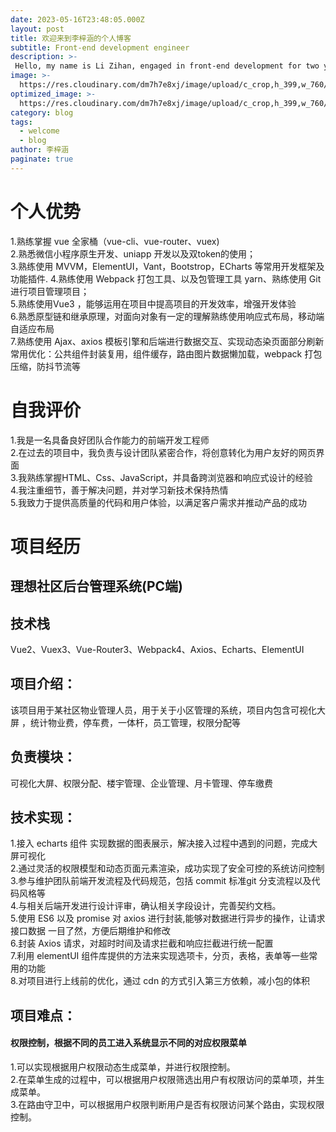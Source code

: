 ```yaml
---
date: 2023-05-16T23:48:05.000Z
layout: post
title: 欢迎来到李梓涵的个人博客
subtitle: Front-end development engineer
description: >-
 Hello, my name is Li Zihan, engaged in front-end development for two years
image: >-
  https://res.cloudinary.com/dm7h7e8xj/image/upload/c_crop,h_399,w_760/v1624834389/nature-connection_lp5s8h.jpg
optimized_image: >-
  https://res.cloudinary.com/dm7h7e8xj/image/upload/c_crop,h_399,w_760/v1624834389/nature-connection_lp5s8h.jpg
category: blog
tags:
  - welcome
  - blog
author: 李梓涵
paginate: true
---
```



# 个人优势

1.熟练掌握 vue 全家桶（vue-cli、vue-router、vuex)<br>
2.熟悉微信小程序原生开发、uniapp 开发以及双token的使用；<br>
3.熟练使用 MVVM，ElementUI，Vant，Bootstrop，ECharts 等常用开发框架及功能插件. 4.熟练使用 Webpack 打包工具、以及包管理工具 yarn、熟练使用 Git 进行项目管理项目；<br>
5.熟练使用Vue3 ，能够运用在项目中提高项目的开发效率，增强开发体验<br>
6.熟悉原型链和继承原理，对面向对象有一定的理解熟练使用响应式布局，移动端自适应布局<br>
7.熟练使用 Ajax、axios 模板引擎和后端进行数据交互、实现动态染页面部分刷新<br>
常用优化：公共组件封装复用，组件缓存，路由图片数据懒加载，webpack 打包压缩，防抖节流等


# 自我评价

1.我是一名具备良好团队合作能力的前端开发工程师<br>
2.在过去的项目中，我负责与设计团队紧密合作，将创意转化为用户友好的网页界面<br>
3.我熟练掌握HTML、Css、JavaScript，并具备跨浏览器和响应式设计的经验<br>
4.我注重细节，善于解决问题，并对学习新技术保持热情<br>
5.我致力于提供高质量的代码和用户体验，以满足客户需求并推动产品的成功<br>

# 项目经历
## 理想社区后台管理系统(PC端)
## 技术栈
Vue2、Vuex3、Vue-Router3、Webpack4、Axios、Echarts、ElementUI
## 项目介绍：
该项目用于某社区物业管理人员，用于关于小区管理的系统，项目内包含可视化大屏
，统计物业费，停车费，一体杆，员工管理，权限分配等
## 负责模块：
可视化大屏、权限分配、楼宇管理、企业管理、月卡管理、停车缴费
## 技术实现：
1.接入 echarts 组件 实现数据的图表展示，解决接入过程中遇到的问题，完成大屏可视化<br>
2.通过灵活的权限模型和动态页面元素渲染，成功实现了安全可控的系统访问控制<br>
3.参与维护团队前端开发流程及代码规范，包括 commit 标准git 分支流程以及代码风格等<br>
4.与相关后端开发进行设计评审，确认相关字段设计，完善契约文档。<br>
5.使⽤ ES6 以及 promise 对 axios 进⾏封装,能够对数据进⾏异步的操作，让请求接⼝数据
⼀⽬了然，方便后期维护和修改<br>
6.封装 Axios 请求，对超时时间及请求拦截和响应拦截进行统一配置<br>
7.利⽤ elementUI 组件库提供的⽅法来实现选项卡，分⻚，表格，表单等⼀些常⽤的功能<br>
8.对项目进行上线前的优化，通过 cdn 的方式引入第三方依赖，减小包的体积<br>

## 项目难点：


#### 权限控制，根据不同的员工进入系统显示不同的对应权限菜单
1.可以实现根据用户权限动态生成菜单，并进行权限控制。<br>
2.在菜单生成的过程中，可以根据用户权限筛选出用户有权限访问的菜单项，并生成菜单。<br>
3.在路由守卫中，可以根据用户权限判断用户是否有权限访问某个路由，实现权限控制。<br>



